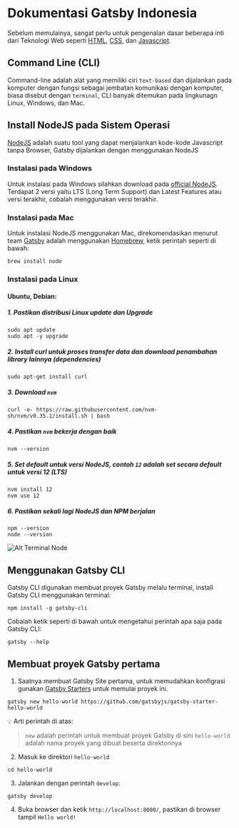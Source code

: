 # Dokumentasi Gatsby Indonesia

Sebelum memulainya, sangat perlu untuk pengenalan dasar beberapa inti dari Teknologi Web seperti [HTML](https://www.w3schools.com/html/), [CSS](https://www.w3schools.com/css/), dan [Javascript](https://www.w3schools.com/js/default.asp).

## Command Line (CLI)

Command-line adalah alat yang memiliki ciri `text-based` dan dijalankan pada komputer dengan fungsi sebagai jembatan komunikasi dengan komputer, biasa disebut dengan `terminal`, CLI banyak ditemukan pada lingkunagn Linux, Windows, dan Mac.

## Install NodeJS pada Sistem Operasi

[NodeJS](https://nodejs.org/en/) adalah suatu tool yang dapat menjalankan kode-kode Javascript tanpa Browser, Gatsby dijalankan dengan menggunakan NodeJS

### Instalasi pada Windows

Untuk instalasi pada Windows silahkan download pada [official NodeJS](https://nodejs.org/en/). Terdapat 2 versi yaitu LTS (Long Term Support) dan Latest Features atau versi terakhir, cobalah menggunakan versi terakhir.

### Instalasi pada Mac

Untuk instalasi NodeJS menggunakan Mac, direkomendasikan menurut team [Gatsby](https://www.gatsbyjs.org/tutorial/part-zero/) adalah menggunakan [Homebrew](https://brew.sh/), ketik perintah seperti di bawah:

```
brew install node
```

### Instalasi pada Linux

#### Ubuntu, Debian:

##### 1. Pastikan distribusi Linux update dan Upgrade

```
sudo apt update
sudo apt -y upgrade
```

##### 2. Install curl untuk proses transfer data dan download penambahan library lainnya (dependencies)

```
sudo apt-get install curl
```

##### 3. Download `nvm`

```
curl -o- https://raw.githubusercontent.com/nvm-sh/nvm/v0.35.1/install.sh | bash
```

##### 4. Pastikan `nvm` bekerja dengan baik

```
nvm --version
```

##### 5. Set default untuk versi NodeJS, contoh `12` adalah set secara default untuk versi 12 (LTS)

```
nvm install 12
nvm use 12
```

##### 6. Pastikan sekali lagi NodeJS dan NPM berjalan

```
npm --version
node --version
```

![](./images/terminal-node.gif "Alt Terminal Node")

## Menggunakan Gatsby CLI

Gatsby CLI digunakan membuat proyek Gatsby melalu terminal, install Gatsby CLI menggunakan terminal:

```
npm install -g gatsby-cli
```

Cobalah ketik seperti di bawah untuk mengetahui perintah apa saja pada Gatsby CLI:

```
gatsby --help
```

## Membuat proyek Gatsby pertama

1. Saatnya membuat Gatsby Site pertama, untuk memudahkan konfigrasi gunakan [Gatsby Starters](https://www.gatsbyjs.org/starters/) untuk memulai proyek ini.

```
gatsby new hello-world https://github.com/gatsbyjs/gatsby-starter-hello-world
```

💡 Arti perintah di atas:

> `new` adalah perintah untuk membuat proyek Gatsby
> di sini `hello-world` adalah nama proyek yang dibuat beserta direktorinya

2. Masuk ke direktori `hello-world`

```
cd hello-world
```

3. Jalankan dengan perintah `develop`:

```
gatsby develop
```

4. Buka browser dan ketik `http://localhost:8000/`, pastikan di browser tampil `Hello world!`
